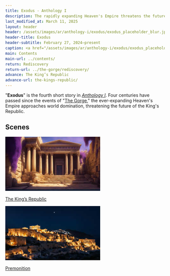 ```yaml
---
title: Exodus - Anthology I
description: The rapidly expanding Heaven's Empire threatens the future of the King's Republic
last_modified_at: March 11, 2025
layout: header
header: /assets/images/ar/anthology-i/exodus/exodus_placeholder_blur.jpg
header-title: Exodus
header-subtitle: February 27, 2024–present
caption: <a href="/assets/images/ar/anthology-i/exodus/exodus_placeholder.jpg" target="_blank">AI placeholder artwork</a> generated above using <a href="https://creator.nightcafe.studio/creation/ug6ks9QVNGEOM3MDgD6M" target="_blank">SDXL 1.0</a> — <a href="https://creativecommons.org/publicdomain/zero/1.0/" target="_blank">CC0 1.0</a>
main: Contents
main-url: ../contents/
return: Rediscovery
return-url: ../the-gorge/rediscovery/
advance: The King’s Republic
advance-url: the-kings-republic/
---
```


"**Exodus**" is the fourth short story in *[Anthology I](../)*. Four centuries have passed since the events of "[The Gorge](../the-gorge/)," the ever-expanding Heaven's Empire approaches world domination, threatening the future of the King's Republic.

## Scenes

<div markdown=0>
    <a class="feature option cropped" href="the-kings-republic/">
        <img src="/assets/images/ar/anthology-i/exodus/the_kings_republic_placeholder_small.jpg" alt="The King's Republic placeholder artwork">
        <div><p>The King’s Republic</p></div>
    </a>
    <a class="feature option cropped" href="premonition/">
        <img src="/assets/images/ar/anthology-i/exodus/premonition_placeholder_small.jpg" alt="Premonition placeholder artwork">
        <div><p>Premonition</p></div>
    </a>
</div>